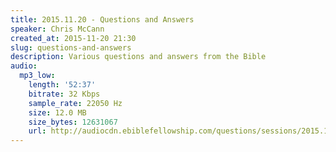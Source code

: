 ```yaml
---
title: 2015.11.20 - Questions and Answers
speaker: Chris McCann
created_at: 2015-11-20 21:30
slug: questions-and-answers
description: Various questions and answers from the Bible
audio:
  mp3_low:
    length: '52:37'
    bitrate: 32 Kbps
    sample_rate: 22050 Hz
    size: 12.0 MB
    size_bytes: 12631067
    url: http://audiocdn.ebiblefellowship.com/questions/sessions/2015.11.20_McCann_-_Questions_and_Answers.mp3
---
```

